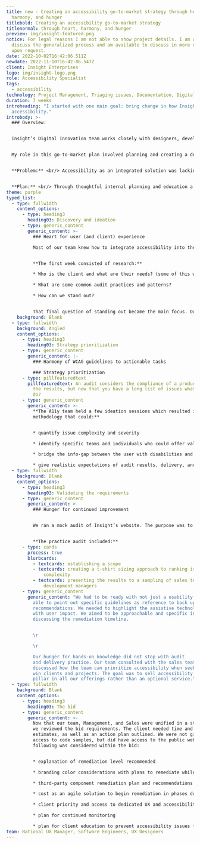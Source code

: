 ```yaml
---
title: new - Creating an accessibility go-to-market strategy through heart,
  harmony, and hunger
titlebold: Creating an accessibility go-to-market strategy
titlenormal: through heart, harmony, and hunger
preview: img/insight-featured.png
notice: For legal reasons I am not able to show project details. I am able to
  discuss the generalized process and am available to discuss in more detail
  upon request.
date: 2022-10-02T16:42:06.511Z
newdate: 2022-11-10T16:42:06.547Z
client: Insight Enterprises
logo: img/insight-logo.png
role: Accessibility Specialist
tags:
  - accessibility
technology: Project Management, Triaging issues, Documentation, Digital Strategy
duration: 7 weeks
introheading: "I started with one main goal: bring change in how Insight markets
  accessibility."
introbody: >-
  ### Overview:


  Insight’s Digital Innovation team works closely with designers, developers, and technology experts to help companies implement next-generation digital solutions from the discovery to delivery phase. During 2019 the collective of individuals with the knowledge to take on accessibility solutions came together to take accessibility within the company from a nice to have, to a best in class integrated solution.


  My role in this go-to-market plan involved planning and creating a delivery deck, documentation for bid strategy and triage priority, as well as being an accessibility advocate to department leads.


  **Problem:** <br/> Accessibility as an integrated solution was lacking, resulting in the delivery of some inaccessible products.


  **Plan:** <br/> Through thoughtful internal planning and education a small team was formed of like-minded and skilled individuals to launch a go-to-market strategy for Insight as an up incomer in the field. This would start with team education and would end with a client bid. 
theme: purple
typed_list:
  - type: fullwidth
    content_options:
      - type: heading3
        heading03: Discovery and ideation
      - type: generic_content
        generic_content: >-
          ### Heart for user (and client) experience

          Most of our team knew how to integrate accessibility into the design and development process, but we didn’t have a formal audit methodology.


          **The first week consisted of research:**

          * Who is the client and what are their needs? (some of this was provided in the bid brief)

          * What are some common audit practices and patterns?

          * How can we stand out?


          That final question of standing out became the main focus. Our team had the heart and the design/development experience, but we lacked audit-specific experience. Rather than keep the deliverable to a handoff of data only, the team focused on integrating remediation as part of our bid. We sought to answer the “okay, now what?” that can follow introducing anyone to new concepts. We sought empathy in our bid for clients that may be overwhelmed with the changes needed for compliance.
    background: Blank
  - type: fullwidth
    background: Angled
    content_options:
      - type: heading3
        heading03: Strategy prioritization
      - type: generic_content
        generic_content: |-
          ### Harmony of WCAG guidelines to actionable tasks

          ### Strategy prioritization
      - type: pillfeaturedtext
        pillfeaturedtext: An audit considers the compliance of a product and the data as
          the results, but now that you have a long list of issues what do you
          do?
      - type: generic_content
        generic_content: >-
          **The A11y team held a few ideation sessions which resulted in a
          methodology that could:**


          * quantify issue complexity and severity

          * identify specific teams and individuals who could offer valuable remediation experience for a variety of issues

          * bridge the info-gap between the user with disabilities and stakeholders that still struggle to see accessibility as beneficial outside of lawsuit prevention 

          * give realistic expectations of audit results, delivery, and remediation planning without first seeing the design or code for the product involved in the bid
  - type: fullwidth
    background: Blank
    content_options:
      - type: heading3
        heading03: Validating the requirements
      - type: generic_content
        generic_content: >-
          ### Hunger for continued improvement


          We ran a mock audit of Insight’s website. The purpose was to practice and present to project stakeholders a real plan for changes that should and could be implemented internally. 


          **The practice audit included:**
      - type: cards
        process: true
        blurbcards:
          - textcards: establishing a scope
          - textcards: creating a t-shirt sizing approach to ranking issue severity and
              complexity
          - textcards: presenting the results to a sampling of sales team managers and
              development managers
      - type: generic_content
        generic_content: "We had to be ready with not just a usability answer, but be
          able to point out specific guidelines as reference to back up our
          recommendations. We needed to highlight the assistive technology along
          with user impact. We aimed to be approachable and specific in
          discussing the remediation timeline.


          \r

          \r

          Our hunger for hands-on knowledge did not stop with audit
          and delivery practice. Our team consulted with the sales team. We
          discussed how the team can prioritize accessibility when seeking to
          win clients and projects. The goal was to sell accessibility as a new
          pillar in all our offerings rather than an optional service."
  - type: fullwidth
    background: Blank
    content_options:
      - type: heading3
        heading03: The bid
      - type: generic_content
        generic_content: >-
          N﻿ow that our team, Management, and Sales were unified in a strategy
          we reviewed the bid requirements. The client needed time and cost
          estimates, as well as an action plan outlined. We were not given
          access to code samples, but did have access to the public website. The
          following was considered within the bid:


          * explanation of remediation level recommended

          * branding color considerations with plans to remediate while keeping identity intact if issues are found

          * third-party component remediation plan and recommendations for easy, accessible solutions if issues are found

          * cost as an agile solution to begin remediation in phases during testing process

          * client priority and access to dedicated UX and accessibility experts for questions

          * plan for continued monitoring

          * plan for client education to prevent accessibility issues from being reintroduced
team: National UX Manager, Software Engineers, UX Designers
---
```

